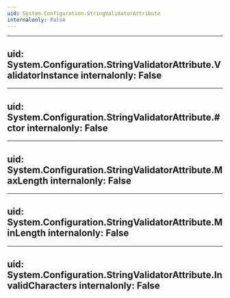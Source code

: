 ```yaml
---
uid: System.Configuration.StringValidatorAttribute
internalonly: False
---
```


---
uid: System.Configuration.StringValidatorAttribute.ValidatorInstance
internalonly: False
---

---
uid: System.Configuration.StringValidatorAttribute.#ctor
internalonly: False
---

---
uid: System.Configuration.StringValidatorAttribute.MaxLength
internalonly: False
---

---
uid: System.Configuration.StringValidatorAttribute.MinLength
internalonly: False
---

---
uid: System.Configuration.StringValidatorAttribute.InvalidCharacters
internalonly: False
---
